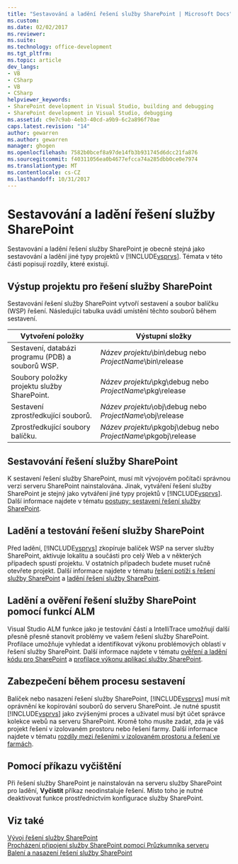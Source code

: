```yaml
---
title: "Sestavování a ladění řešení služby SharePoint | Microsoft Docs"
ms.custom: 
ms.date: 02/02/2017
ms.reviewer: 
ms.suite: 
ms.technology: office-development
ms.tgt_pltfrm: 
ms.topic: article
dev_langs:
- VB
- CSharp
- VB
- CSharp
helpviewer_keywords:
- SharePoint development in Visual Studio, building and debugging
- SharePoint development in Visual Studio, debugging
ms.assetid: c9e7c9ab-4eb3-40cd-a9b9-6c2a896f70ae
caps.latest.revision: "14"
author: gewarren
ms.author: gewarren
manager: ghogen
ms.openlocfilehash: 7582b0bcef8a97de14fb3b931745d6dcc21fa876
ms.sourcegitcommit: f40311056ea0b4677efcca74a285dbb0ce0e7974
ms.translationtype: MT
ms.contentlocale: cs-CZ
ms.lasthandoff: 10/31/2017
---
```

# <a name="building-and-debugging-sharepoint-solutions"></a>Sestavování a ladění řešení služby SharePoint
  Sestavování a ladění řešení služby SharePoint je obecně stejná jako sestavování a ladění jiné typy projektů v [!INCLUDE[vsprvs](../sharepoint/includes/vsprvs-md.md)]. Témata v této části popisují rozdíly, které existují.  
  
## <a name="project-output-for-sharepoint-solutions"></a>Výstup projektu pro řešení služby SharePoint  
 Sestavování řešení služby SharePoint vytvoří sestavení a soubor balíčku (WSP) řešení. Následující tabulka uvádí umístění těchto souborů během sestavení.  
  
|Vytvoření položky|Výstupní složky|  
|----------------|-------------------|  
|Sestavení, databázi programu (PDB) a souborů WSP.|*Název projektu*\bin\debug nebo *ProjectName*\bin\release|  
|Soubory položky projektu služby SharePoint.|*Název projektu*\pkg\debug nebo *ProjectName*\pkg\release|  
|Sestavení zprostředkující souborů.|*Název projektu*\obj\debug nebo *ProjectName*\obj\release|  
|Zprostředkující soubory balíčku.|*Název projektu*\pkgobj\debug nebo *ProjectName*\pkgobj\release|  
  
## <a name="building-sharepoint-solutions"></a>Sestavování řešení služby SharePoint  
 K sestavení řešení služby SharePoint, musí mít vývojovém počítači správnou verzi serveru SharePoint nainstalována. Jinak, vytváření řešení služby SharePoint je stejný jako vytváření jiné typy projektů v [!INCLUDE[vsprvs](../sharepoint/includes/vsprvs-md.md)]. Další informace najdete v tématu [postupy: sestavení řešení služby SharePoint](../sharepoint/how-to-build-sharepoint-solutions.md).  
  
## <a name="debugging-and-testing-sharepoint-solutions"></a>Ladění a testování řešení služby SharePoint  
 Před ladění, [!INCLUDE[vsprvs](../sharepoint/includes/vsprvs-md.md)] zkopíruje balíček WSP na server služby SharePoint, aktivuje lokalitu a součásti pro celý Web a v některých případech spustí projektu. V ostatních případech budete muset ručně otevřete projekt. Další informace najdete v tématu [řešení potíží s řešení služby SharePoint](../sharepoint/troubleshooting-sharepoint-solutions.md) a [ladění řešení služby SharePoint](../sharepoint/debugging-sharepoint-solutions.md).  
  
## <a name="debugging-and-verifying-sharepoint-solutions-by-using-alm-features"></a>Ladění a ověření řešení služby SharePoint pomocí funkcí ALM  
 Visual Studio ALM funkce jako je testování částí a IntelliTrace umožňují další přesně přesně stanovit problémy ve vašem řešení služby SharePoint. Profilace umožňuje vyhledat a identifikovat výkonu problémových oblastí v řešení služby SharePoint. Další informace najdete v tématu [ověření a ladění kódu pro SharePoint](../sharepoint/verifying-and-debugging-sharepoint-code.md) a [profilace výkonu aplikací služby SharePoint](../sharepoint/profiling-the-performance-of-sharepoint-applications.md).  
  
## <a name="security-during-the-build-process"></a>Zabezpečení během procesu sestavení  
 Balíček nebo nasazení řešení služby SharePoint, [!INCLUDE[vsprvs](../sharepoint/includes/vsprvs-md.md)] musí mít oprávnění ke kopírování souborů do serveru SharePoint. Je nutné spustit [!INCLUDE[vsprvs](../sharepoint/includes/vsprvs-md.md)] jako zvýšenými proces a uživatel musí být účet správce kolekce webů na serveru SharePoint. Kromě toho musíte zadat, zda je váš projekt řešení v izolovaném prostoru nebo řešení farmy. Další informace najdete v tématu [rozdíly mezi řešeními v izolovaném prostoru a řešení ve farmách](../sharepoint/differences-between-sandboxed-and-farm-solutions.md).  
  
## <a name="using-the-clean-command"></a>Pomocí příkazu vyčištění  
 Při řešení služby SharePoint je nainstalován na serveru služby SharePoint pro ladění, **Vyčistit** příkaz neodinstaluje řešení. Místo toho je nutné deaktivovat funkce prostřednictvím konfigurace služby SharePoint.  
  
## <a name="see-also"></a>Viz také  
 [Vývoj řešení služby SharePoint](../sharepoint/developing-sharepoint-solutions.md)   
 [Procházení připojení služby SharePoint pomocí Průzkumníka serveru](../sharepoint/browsing-sharepoint-connections-using-server-explorer.md)   
 [Balení a nasazení řešení služby SharePoint](../sharepoint/packaging-and-deploying-sharepoint-solutions.md)  
  
  